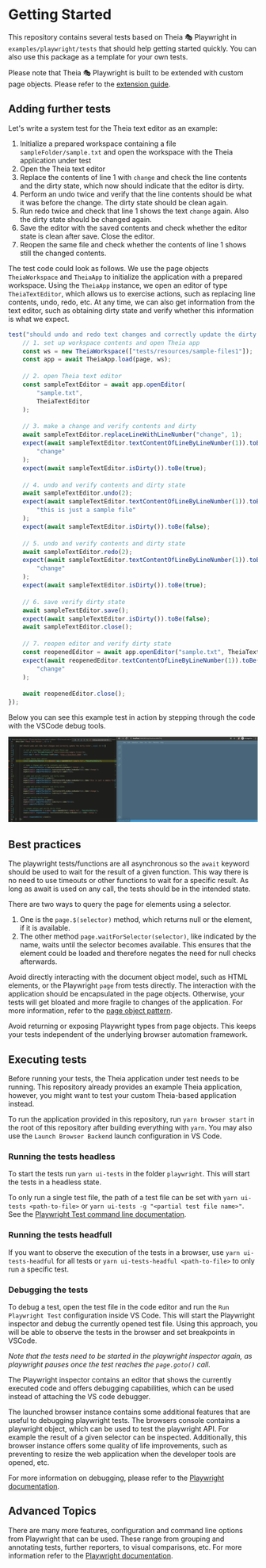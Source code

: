 # Getting Started

This repository contains several tests based on Theia 🎭 Playwright in `examples/playwright/tests` that should help getting started quickly.
You can also use this package as a template for your own tests.

Please note that Theia 🎭 Playwright is built to be extended with custom page objects.
Please refer to the [extension guide](EXTENSIBILITY.md).

## Adding further tests

Let's write a system test for the Theia text editor as an example:

1. Initialize a prepared workspace containing a file `sampleFolder/sample.txt` and open the workspace with the Theia application under test
2. Open the Theia text editor
3. Replace the contents of line 1 with `change` and check the line contents and the dirty state, which now should indicate that the editor is dirty.
4. Perform an undo twice and verify that the line contents should be what it was before the change. The dirty state should be clean again.
5. Run redo twice and check that line 1 shows the text `change` again. Also the dirty state should be changed again.
6. Save the editor with the saved contents and check whether the editor state is clean after save. Close the editor.
7. Reopen the same file and check whether the contents of line 1 shows still the changed contents.

The test code could look as follows. We use the page objects `TheiaWorkspace` and `TheiaApp` to initialize the application with a prepared workspace.
Using the `TheiaApp` instance, we open an editor of type `TheiaTextEditor`, which allows us to exercise actions, such as replacing line contents, undo, redo, etc.
At any time, we can also get information from the text editor, such as obtaining dirty state and verify whether this information is what we expect.

```typescript
test("should undo and redo text changes and correctly update the dirty state", async () => {
    // 1. set up workspace contents and open Theia app
    const ws = new TheiaWorkspace(["tests/resources/sample-files1"]);
    const app = await TheiaApp.load(page, ws);

    // 2. open Theia text editor
    const sampleTextEditor = await app.openEditor(
        "sample.txt",
        TheiaTextEditor
    );

    // 3. make a change and verify contents and dirty
    await sampleTextEditor.replaceLineWithLineNumber("change", 1);
    expect(await sampleTextEditor.textContentOfLineByLineNumber(1)).toBe(
        "change"
    );
    expect(await sampleTextEditor.isDirty()).toBe(true);

    // 4. undo and verify contents and dirty state
    await sampleTextEditor.undo(2);
    expect(await sampleTextEditor.textContentOfLineByLineNumber(1)).toBe(
        "this is just a sample file"
    );
    expect(await sampleTextEditor.isDirty()).toBe(false);

    // 5. undo and verify contents and dirty state
    await sampleTextEditor.redo(2);
    expect(await sampleTextEditor.textContentOfLineByLineNumber(1)).toBe(
        "change"
    );
    expect(await sampleTextEditor.isDirty()).toBe(true);

    // 6. save verify dirty state
    await sampleTextEditor.save();
    expect(await sampleTextEditor.isDirty()).toBe(false);
    await sampleTextEditor.close();

    // 7. reopen editor and verify dirty state
    const reopenedEditor = await app.openEditor("sample.txt", TheiaTextEditor);
    expect(await reopenedEditor.textContentOfLineByLineNumber(1)).toBe(
        "change"
    );

    await reopenedEditor.close();
});
```

Below you can see this example test in action by stepping through the code with the VSCode debug tools.

<div style='margin:0 auto;width:100%;'>

![Theia](./images/debug-example.gif)

</div>

## Best practices

The playwright tests/functions are all asynchronous so the `await` keyword should be used to wait for the result of a given function.
This way there is no need to use timeouts or other functions to wait for a specific result.
As long as await is used on any call, the tests should be in the intended state.

There are two ways to query the page for elements using a selector.

1. One is the `page.$(selector)` method, which returns null or the element, if it is available.
2. The other method `page.waitForSelector(selector)`, like indicated by the name, waits until the selector becomes available. This ensures that the element could be loaded and therefore negates the
   need for null checks afterwards.

Avoid directly interacting with the document object model, such as HTML elements, or the Playwright `page` from tests directly.
The interaction with the application should be encapsulated in the page objects.
Otherwise, your tests will get bloated and more fragile to changes of the application.
For more information, refer to the [page object pattern](https://martinfowler.com/bliki/PageObject.html).

Avoid returning or exposing Playwright types from page objects.
This keeps your tests independent of the underlying browser automation framework.

## Executing tests

Before running your tests, the Theia application under test needs to be running.
This repository already provides an example Theia application, however, you might want to test your custom Theia-based application instead.

To run the application provided in this repository, run `yarn browser start` in the root of this repository after building everything with `yarn`.
You may also use the `Launch Browser Backend` launch configuration in VS Code.

### Running the tests headless

To start the tests run `yarn ui-tests` in the folder `playwright`.
This will start the tests in a headless state.

To only run a single test file, the path of a test file can be set with `yarn ui-tests <path-to-file>` or `yarn ui-tests -g "<partial test file name>"`.
See the [Playwright Test command line documentation](https://playwright.dev/docs/intro#command-line).

### Running the tests headfull

If you want to observe the execution of the tests in a browser, use `yarn ui-tests-headful` for all tests or `yarn ui-tests-headful <path-to-file>` to only run a specific test.

### Debugging the tests

To debug a test, open the test file in the code editor and run the `Run Playwright Test` configuration inside VS Code.
This will start the Playwright inspector and debug the currently opened test file.
Using this approach, you will be able to observe the tests in the browser and set breakpoints in VSCode.

_Note that the tests need to be started in the playwright inspector again, as playwright pauses once the test reaches the `page.goto()` call._

The Playwright inspector contains an editor that shows the currently executed code and offers debugging capabilities, which can be used instead of attaching the VS code debugger.

The launched browser instance contains some additional features that are useful to debugging playwright tests. The browsers console contains a playwright object, which can be used to test the playwright API.
For example the result of a given selector can be inspected. Additionally, this browser instance offers some quality of life improvements, such as preventing to resize the web application when the developer tools are opened, etc.

For more information on debugging, please refer to the [Playwright documentation](https://playwright.dev/docs/debug).

## Advanced Topics

There are many more features, configuration and command line options from Playwright that can be used.
These range from grouping and annotating tests, further reporters, to visual comparisons, etc.
For more information refer to the [Playwright documentation](https://playwright.dev/docs/intro).
